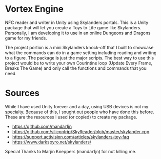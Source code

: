 # Vortex Engine
NFC reader and writer in Unity using Skylanders portals. This is a Unity package that will let you create a Toys to Life game like Skylanders. Personally, I am developing it to use in an online Dungeons and Dragons game for my friends.

The project portion is a mini Skylanders knock-off that I built to showcase what the commands can do in a game setting including reading and writing to a figure. The package is just the major scripts. The best way to use this project would be to write your own Courintine loop (Update Every Frame, Breaks The Game) and only call the functions and commands that you need.

# Sources
While I have used Unity forever and a day, using USB devices is not my specialty. Because of this, I sought out people who have done this before. These are the resources I used (or copied) to create my package.

- https://github.com/mandar1jn
- https://github.com/silicontrip/SkyReader/blob/master/skylander.cpp
- https://support.activision.com/articles/skylanders-toy-faq
- https://www.darkspyro.net/skylanders/

Special Thanks to Marjin Kneppers (mandar1jn) for not killing me.
